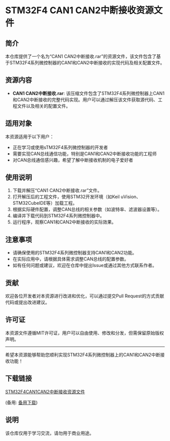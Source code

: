 # STM32F4 CAN1 CAN2中断接收资源文件

## 简介
本仓库提供了一个名为“CAN1 CAN2中断接收.rar”的资源文件，该文件包含了基于STM32F4系列微控制器的CAN1和CAN2中断接收的实现代码及相关配置文件。

## 资源内容
- **CAN1 CAN2中断接收.rar**: 该压缩文件包含了STM32F4系列微控制器上CAN1和CAN2中断接收的完整代码实现。用户可以通过解压该文件获取源代码、工程文件以及相关的配置文件。

## 适用对象
本资源适用于以下用户：
- 正在学习或使用sTM32F4系列微控制器的开发者
- 需要实现CAN总线通信功能，特别是CAN1和CAN2中断接收功能的工程师
- 对CAN总线通信感兴趣，希望了解中断接收机制的电子爱好者

## 使用说明
1. 下载并解压“CAN1 CAN2中断接收.rar”文件。
2. 打开解压后的工程文件，使用STM32开发环境（如Keil uVision、STM32CubeIDE等）加载工程。
3. 根据实际硬件配置，调整CAN总线的相关参数（如波特率、滤波器设置等）。
4. 编译并下载代码到STM32F4系列微控制器中。
5. 运行程序，观察CAN1和CAN2中断接收的实际效果。

## 注意事项
- 请确保使用的STM32F4系列微控制器支持CAN1和CAN2功能。
- 在实际应用中，请根据具体需求调整CAN总线的配置参数。
- 如有任何问题或建议，欢迎在仓库中提出Issue或通过其他方式联系作者。

## 贡献
欢迎各位开发者对本资源进行改进和优化，可以通过提交Pull Request的方式贡献代码或提出改进建议。

## 许可证
本资源文件遵循MIT许可证，用户可以自由使用、修改和分发，但需保留原始版权声明。

---
希望本资源能够帮助您顺利实现STM32F4系列微控制器上的CAN1和CAN2中断接收功能！

## 下载链接
[STM32F4CAN1CAN2中断接收资源文件](https://pan.quark.cn/s/4f893bdd5abd) 

(备用: [备用下载](https://pan.baidu.com/s/1uAgSMEUyPdIg54moBzE86g?pwd=1234))

## 说明

该仓库仅用于学习交流，请勿用于商业用途。
